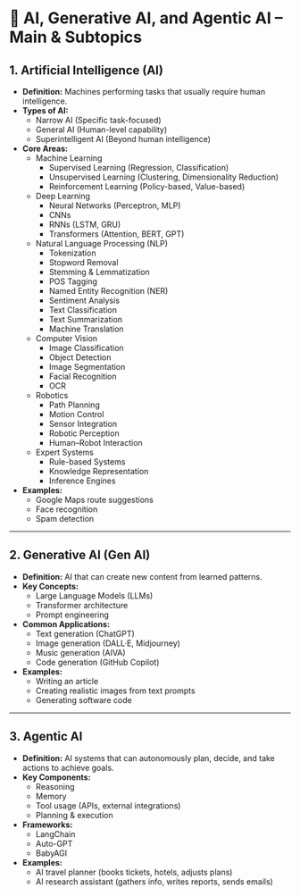 # 📌 AI, Generative AI, and Agentic AI – Main & Subtopics

## 1. Artificial Intelligence (AI)
- **Definition:** Machines performing tasks that usually require human intelligence.
- **Types of AI:**
  - Narrow AI (Specific task-focused)
  - General AI (Human-level capability)
  - Superintelligent AI (Beyond human intelligence)
- **Core Areas:**
  - Machine Learning
    - Supervised Learning (Regression, Classification)
    - Unsupervised Learning (Clustering, Dimensionality Reduction)
    - Reinforcement Learning (Policy-based, Value-based)
  - Deep Learning
    - Neural Networks (Perceptron, MLP)
    - CNNs
    - RNNs (LSTM, GRU)
    - Transformers (Attention, BERT, GPT)
  - Natural Language Processing (NLP)
    - Tokenization
    - Stopword Removal
    - Stemming & Lemmatization
    - POS Tagging
    - Named Entity Recognition (NER)
    - Sentiment Analysis
    - Text Classification
    - Text Summarization
    - Machine Translation
  - Computer Vision
    - Image Classification
    - Object Detection
    - Image Segmentation
    - Facial Recognition
    - OCR
  - Robotics
    - Path Planning
    - Motion Control
    - Sensor Integration
    - Robotic Perception
    - Human–Robot Interaction
  - Expert Systems
    - Rule-based Systems
    - Knowledge Representation
    - Inference Engines
- **Examples:**
  - Google Maps route suggestions
  - Face recognition
  - Spam detection

---

## 2. Generative AI (Gen AI)
- **Definition:** AI that can create new content from learned patterns.
- **Key Concepts:**
  - Large Language Models (LLMs)
  - Transformer architecture
  - Prompt engineering
- **Common Applications:**
  - Text generation (ChatGPT)
  - Image generation (DALL·E, Midjourney)
  - Music generation (AIVA)
  - Code generation (GitHub Copilot)
- **Examples:**
  - Writing an article
  - Creating realistic images from text prompts
  - Generating software code

---

## 3. Agentic AI
- **Definition:** AI systems that can autonomously plan, decide, and take actions to achieve goals.
- **Key Components:**
  - Reasoning
  - Memory
  - Tool usage (APIs, external integrations)
  - Planning & execution
- **Frameworks:**
  - LangChain
  - Auto-GPT
  - BabyAGI
- **Examples:**
  - AI travel planner (books tickets, hotels, adjusts plans)
  - AI research assistant (gathers info, writes reports, sends emails)
